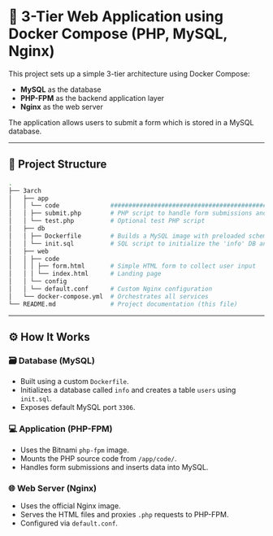 # 🐳 3-Tier Web Application using Docker Compose (PHP, MySQL, Nginx)

This project sets up a simple 3-tier architecture using Docker Compose:
- **MySQL** as the database
- **PHP-FPM** as the backend application layer
- **Nginx** as the web server

The application allows users to submit a form which is stored in a MySQL database.

---

## 📁 Project Structure
```bash
.
├── 3arch
│   ├── app
│   │ └── code              ############################################################
│   │ ├── submit.php        # PHP script to handle form submissions and insert into DB #
│   │ └── test.php          # Optional test PHP script                                 #
│   ├── db                  
│   │ ├── Dockerfile        # Builds a MySQL image with preloaded schema               #
│   │ └── init.sql          # SQL script to initialize the 'info' DB and 'users' table #
│   ├── web
│   │ ├── code
│   │ │ ├── form.html       # Simple HTML form to collect user input                   #
│   │ │ └── index.html      # Landing page                                             #
│   │ └── config
│   │ └── default.conf      # Custom Nginx configuration                               #
│   └── docker-compose.yml  # Orchestrates all services                                #
└── README.md               # Project documentation (this file)                        #
```
---

## ⚙️ How It Works

### 🗃️ Database (MySQL)
- Built using a custom `Dockerfile`.
- Initializes a database called `info` and creates a table `users` using `init.sql`.
- Exposes default MySQL port `3306`.

### 💻 Application (PHP-FPM)
- Uses the Bitnami `php-fpm` image.
- Mounts the PHP source code from `/app/code/`.
- Handles form submissions and inserts data into MySQL.

### 🌐 Web Server (Nginx)
- Uses the official Nginx image.
- Serves the HTML files and proxies `.php` requests to PHP-FPM.
- Configured via `default.conf`.

